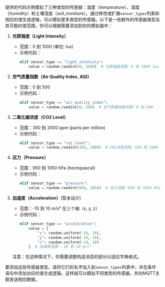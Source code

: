提供的代码示例模拟了三种类型的传感器：温度（temperature）、湿度（humidity）和土壤湿度（soil_moisture）。通过修改或扩展`sensor_types`列表和相应的值生成逻辑，可以模拟更多类型的传感器。以下是一些额外的传感器类型及其可能的值范围，你可以根据需要添加到你的模拟器中：

1. **光照强度（Light Intensity）**
   - 范围：0 到 1000 (单位: lux)
   - 示例代码：
     ```python
     elif sensor_type == "light_intensity":
         value = random.randint(0, 1000)  # 光照强度范围：0 到 1000 lux
     ```

2. **空气质量指数（Air Quality Index, AQI）**
   - 范围：0 到 500
   - 示例代码：
     ```python
     elif sensor_type == "air_quality_index":
         value = random.randint(0, 500)  # 空气质量指数范围：0 到 500
     ```

3. **二氧化碳浓度（CO2 Level）**
   - 范围：350 到 2000 ppm (parts per million)
   - 示例代码：
     ```python
     elif sensor_type == "co2_level":
         value = random.randint(350, 2000)  # CO2浓度范围：350 到 2000 ppm
     ```

4. **压力（Pressure）**
   - 范围：950 到 1050 hPa (hectopascal)
   - 示例代码：
     ```python
     elif sensor_type == "pressure":
         value = random.randint(950, 1050)  # 压力范围：950 到 1050 hPa
     ```

5. **加速度（Acceleration）**(暂未设计)
   - 范围：-10 到 10 m/s² 在三个轴（x, y, z）
   - 示例代码：
     ```python
     elif sensor_type == "acceleration":
         value = {
             "x": random.uniform(-10, 10),
             "y": random.uniform(-10, 10),
             "z": random.uniform(-10, 10)
         }  # 加速度范围：-10 到 10 m/s²
     ```
   注意：在这种情况下，你需要调整构造消息的部分以适应字典格式。

要添加这些传感器类型，请将它们的名字加入到`sensor_types`列表中，并在条件语句中添加对应的值生成逻辑。这样就可以模拟不同类型的传感器，并向MQTT主题发送相应数据。